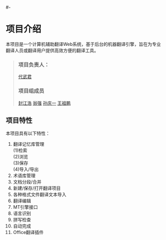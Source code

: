 #-
# 项目介绍  
本项目是一个计算机辅助翻译Web系统，基于后台的机器翻译引擎，旨在为专业翻译人员或翻译用户提供高效方便的翻译工具。  

> ### 项目负责人：  
> [代武君](https://github.com/DaiWujun)  
>
> ### 项目组成员  
> [封江浩](https://github.com/KleinerHase)
> [翁强](https://github.com/Tsubaki-01)
> [孙庆一](https://github.com/sqyde)
> [王祖鹏](https://github.com/wangzupeng12061)  

## 项目特性  
本项目具有以下特性：  

1. 翻译记忆库管理  
	(1)检索  
	(2)浏览  
	(3)保存  
	(4)导入/导出  
2. 术语库管理
3. 文档分段/合并
4. 新建/保存/打开翻译项目
5. 各种格式文件翻译文本导入
6. 翻译编辑
7. MT引擎接口
8. 语言识别
9. 拼写检查
10. 自动完成
11. Office翻译插件
